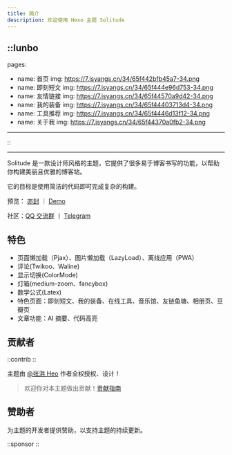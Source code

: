 ```yaml
---
title: 简介
description: 欢迎使用 Hexo 主题 Solitude
---
```


::lunbo
---
pages:
  - name: 首页
    img: https://7.isyangs.cn/34/65f442bfb45a7-34.png
  - name: 即刻短文
    img: https://7.isyangs.cn/34/65f444e96d753-34.png
  - name: 友情链接
    img: https://7.isyangs.cn/34/65f44570a9d42-34.png
  - name: 我的装备
    img: https://7.isyangs.cn/34/65f44403713d4-34.png
  - name: 工具推荐
    img: https://7.isyangs.cn/34/65f4446d13f12-34.png
  - name: 关于我
    img: https://7.isyangs.cn/34/65f44370a0fb2-34.png
---
::

---

Solitude 是一款设计师风格的主题，它提供了很多易于博客书写的功能，以帮助你构建美丽且优雅的博客站。

它的目标是使用简洁的代码即可完成复杂的构建。

预览： [亦封](https://blog.meuicat.cn/) ｜ [Demo](https://solitude-demo.efu.me/)

社区：[QQ 交流群](https://qm.qq.com/q/VlqOewI4Cu) 丨 [Telegram](https://t.me/efuome)

## 特色

- 页面懒加载（Pjax）、图片懒加载（LazyLoad）、离线应用（PWA）
- 评论(Twikoo、Waline)
- 显示切换(ColorMode)
- 灯箱(medium-zoom、fancybox)
- 数学公式(Latex)
- 特色页面：即刻短文、我的装备、在线工具、音乐馆、友链鱼塘、相册页、豆瓣页
- 文章功能：AI 摘要、代码高亮

## 贡献者

::contrib
::

主题由 [@张洪 Heo](https://github.com/zhheo) 作者全权授权、设计！

> 欢迎你对本主题做出贡献！[贡献指南](https://github.com/valor-x/hexo-theme-solitude/blob/main/CONTRIBUTING.md)

## 赞助者

为主题的开发者提供赞助，以支持主题的持续更新。

::sponsor
::